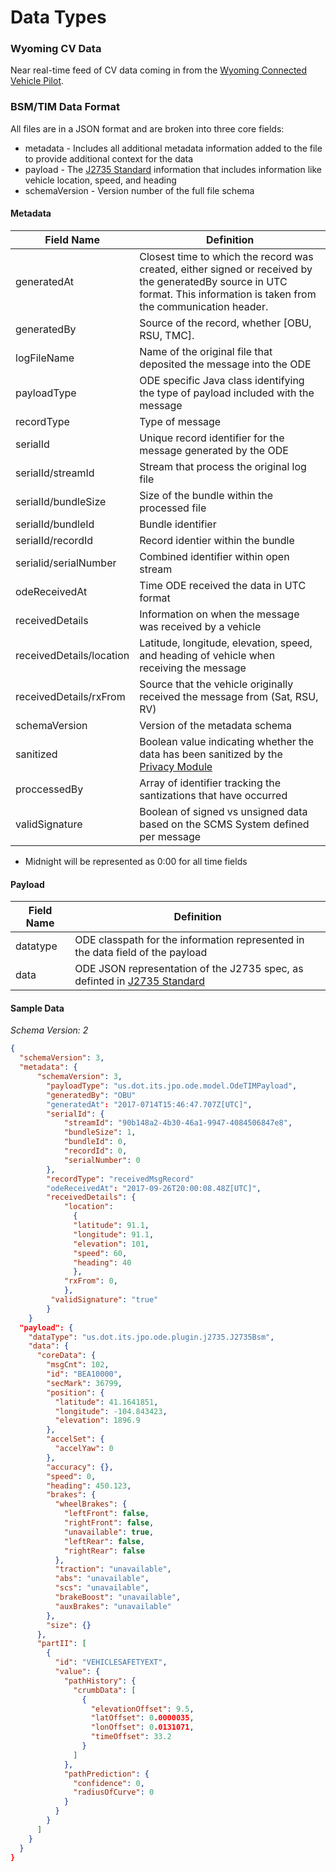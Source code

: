 # Data Types

### Wyoming CV Data

Near real-time feed of CV data coming in from the [Wyoming Connected Vehicle Pilot]( https://www.its.dot.gov/pilots/pilots_wydot.htm).

### BSM/TIM Data Format

All files are in a JSON format and are broken into three core fields:

- metadata - Includes all additional metadata information added to the file to provide additional context for the data
- payload - The [J2735 Standard](http://standards.sae.org/j2735_201603/) information that includes information like vehicle location, speed, and heading
- schemaVersion - Version number of the full file schema

#### Metadata 

Field Name | Definition 
--- | --- 
generatedAt | Closest time to which the record was created, either signed or received by the generatedBy source in UTC format. This information is taken from the communication header.
generatedBy | Source of the record, whether [OBU, RSU, TMC].
logFileName | Name of the original file that deposited the message into the ODE
payloadType | ODE specific Java class identifying the type of payload included with the message
recordType | Type of message
serialId | Unique record identifier for the message generated by the ODE
serialId/streamId |Stream that process the original log file
serialId/bundleSize | Size of the bundle within the processed file
serialId/bundleId | Bundle identifier
serialId/recordId | Record identier within the bundle
serialid/serialNumber | Combined identifier within open stream
odeReceivedAt | Time ODE received the data in UTC format
receivedDetails | Information on when the message was received by a vehicle
receivedDetails/location | Latitude, longitude, elevation, speed, and heading of vehicle when receiving the message
receivedDetails/rxFrom | Source that the vehicle originally received the message from (Sat, RSU, RV)
schemaVersion | Version of the metadata schema
sanitized | Boolean value indicating whether the data has been sanitized by the [Privacy Module](https://github.com/usdot-jpo-ode/jpo-cvdp)
proccessedBy | Array of identifier tracking the santizations that have occurred
validSignature | Boolean of signed vs unsigned data based on the SCMS System defined per message

* Midnight will be represented as 0:00 for all time fields

#### Payload 

Field Name | Definition 
--- | --- 
datatype | ODE classpath for the information represented in the data field of the payload
data | ODE JSON representation of the J2735 spec, as definted in [J2735 Standard](http://standards.sae.org/j2735_201603/)

#### Sample Data 
*Schema Version: 2*

```json
{
  "schemaVersion": 3,
  "metadata": {
      "schemaVersion": 3,
        "payloadType": "us.dot.its.jpo.ode.model.OdeTIMPayload",
        "generatedBy": "OBU"
        "generatedAt": "2017-0714T15:46:47.707Z[UTC]",            
        "serialId": {
            "streamId": "90b148a2-4b30-46a1-9947-4084506847e8",
            "bundleSize": 1,
            "bundleId": 0,
            "recordId": 0,
            "serialNumber": 0
        },
        "recordType": "receivedMsgRecord"
        "odeReceivedAt": "2017-09-26T20:00:08.48Z[UTC]",
        "receivedDetails": {
            "location": 
              {
              "latitude": 91.1,
              "longitude": 91.1,
              "elevation": 101,
              "speed": 60,
              "heading": 40
              },
            "rxFrom": 0,
            },
         "validSignature": "true"
        }
    }
  "payload": {                                                
    "dataType": "us.dot.its.jpo.ode.plugin.j2735.J2735Bsm",
    "data": {                                                 
      "coreData": {
        "msgCnt": 102,
        "id": "BEA10000",
        "secMark": 36799,
        "position": {
          "latitude": 41.1641851,
          "longitude": -104.843423,
          "elevation": 1896.9
        },        
        "accelSet": {
          "accelYaw": 0
        },
        "accuracy": {},
        "speed": 0,
        "heading": 450.123,
        "brakes": {
          "wheelBrakes": {
            "leftFront": false,
            "rightFront": false,
            "unavailable": true,
            "leftRear": false,
            "rightRear": false
          },
          "traction": "unavailable",
          "abs": "unavailable",
          "scs": "unavailable",
          "brakeBoost": "unavailable",
          "auxBrakes": "unavailable"
        },
        "size": {}
      },
      "partII": [
        {
          "id": "VEHICLESAFETYEXT",
          "value": {
            "pathHistory": {
              "crumbData": [
                {
                  "elevationOffset": 9.5,
                  "latOffset": 0.0000035,
                  "lonOffset": 0.0131071,
                  "timeOffset": 33.2
                }           
              ]
            },
            "pathPrediction": {
              "confidence": 0,
              "radiusOfCurve": 0
            }
          }
        }
      ]
    }
  }
}
```

